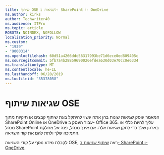 ```yaml
---
title: שיתוף OSE לשגיאות ב- SharePoint ו- OneDrive
ms.author: kirks
author: Techwriter40
ms.audience: ITPro
ms.topic: article
ROBOTS: NOINDEX, NOFOLLOW
localization_priority: Normal
ms.custom:
- "1939"
- "9000314"
ms.openlocfilehash: 60d51a4266ddc56317993be71d6ece0ed809405c
ms.sourcegitcommit: 5fb7a4b28859690020efdea630d03e70cc0e6334
ms.translationtype: MT
ms.contentlocale: he-IL
ms.lasthandoff: 06/28/2019
ms.locfileid: "35378058"
---
```

# <a name="ose-sharing-errors"></a>שגיאות שיתוף OSE

המאמר עוסק שגיאות שונות בהן אתה עשוי להיתקל בעת שיתוף קבצים או תיקיות מתוך SharePoint Online או OneDrive עבור העסק ב- Office 365. עליך להיות כללי או מנהל SharePoint בארגון שלך כדי לתקן שגיאות אלה. אם אינך מנהל, פנה אל מחלקת התמיכה שלך ולתת להם את קוד השגיאה.

לקבלת מידע נוסף על קודי השגיאה OSE, ראה [שיתוף שגיאות ב- SharePoint ו- OneDrive](https://docs.microsoft.com/sharepoint/sharepoint-onedrive-error-message).
